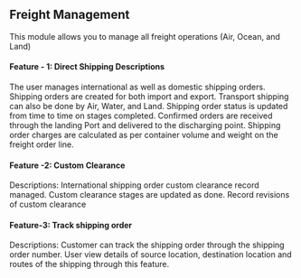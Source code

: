 ## Freight Management

This module allows you to manage all freight operations (Air, Ocean, and Land)

#### Feature - 1: Direct Shipping Descriptions

The user manages international as well as domestic shipping orders.
Shipping orders are created for both import and export.
Transport shipping can also be done by Air, Water, and Land.
Shipping order status is updated from time to time on stages completed.
Confirmed orders are received through the landing Port and delivered to the discharging point.
Shipping order charges are calculated as per container volume and weight on the freight order line.


#### Feature -2: Custom Clearance

Descriptions:
    International shipping order custom clearance record managed.
    Custom clearance stages are updated as done.
    Record revisions of custom clearance
    
    
#### Feature-3: Track shipping order
Descriptions:
    Customer can track the shipping order through the shipping order number.
    User view details of source location, destination location and routes of the shipping through this feature.
